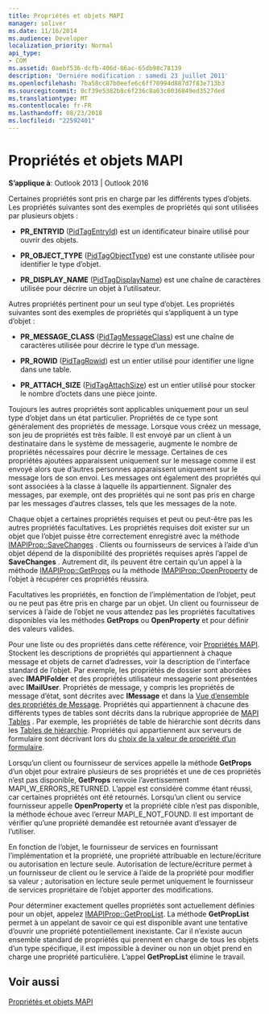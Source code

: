 ```yaml
---
title: Propriétés et objets MAPI
manager: soliver
ms.date: 11/16/2014
ms.audience: Developer
localization_priority: Normal
api_type:
- COM
ms.assetid: 0aebf536-dcfb-406d-86ac-65db98c78139
description: 'Derniére modification : samedi 23 juillet 2011'
ms.openlocfilehash: 7ba58cc87b0eefe6c6ff70994d887d7f83e713b3
ms.sourcegitcommit: 0cf39e5382b8c6f236c8a63c6036849ed3527ded
ms.translationtype: MT
ms.contentlocale: fr-FR
ms.lasthandoff: 08/23/2018
ms.locfileid: "22592401"
---
```

# <a name="mapi-objects-and-properties"></a>Propriétés et objets MAPI

  
  
**S’applique à**: Outlook 2013 | Outlook 2016 
  
Certaines propriétés sont pris en charge par les différents types d’objets. Les propriétés suivantes sont des exemples de propriétés qui sont utilisées par plusieurs objets :
  
- **PR_ENTRYID** ([PidTagEntryId](pidtagentryid-canonical-property.md)) est un identificateur binaire utilisé pour ouvrir des objets.
    
- **PR_OBJECT_TYPE** ([PidTagObjectType](pidtagobjecttype-canonical-property.md)) est une constante utilisée pour identifier le type d’objet.
    
- **PR_DISPLAY_NAME** ([PidTagDisplayName](pidtagdisplayname-canonical-property.md)) est une chaîne de caractères utilisée pour décrire un objet à l’utilisateur.
    
Autres propriétés pertinent pour un seul type d’objet. Les propriétés suivantes sont des exemples de propriétés qui s’appliquent à un type d’objet :
  
- **PR_MESSAGE_CLASS** ([PidTagMessageClass](pidtagmessageclass-canonical-property.md)) est une chaîne de caractères utilisée pour décrire le type d’un message.
    
- **PR_ROWID** ([PidTagRowid](pidtagrowid-canonical-property.md)) est un entier utilisé pour identifier une ligne dans une table.
    
- **PR_ATTACH_SIZE** ([PidTagAttachSize](pidtagattachsize-canonical-property.md)) est un entier utilisé pour stocker le nombre d’octets dans une pièce jointe.
    
Toujours les autres propriétés sont applicables uniquement pour un seul type d’objet dans un état particulier. Propriétés de ce type sont généralement des propriétés de message. Lorsque vous créez un message, son jeu de propriétés est très faible. Il est envoyé par un client à un destinataire dans le système de messagerie, augmente le nombre de propriétés nécessaires pour décrire le message. Certaines de ces propriétés ajoutées apparaissent uniquement sur le message comme il est envoyé alors que d’autres personnes apparaissent uniquement sur le message lors de son envoi. Les messages ont également des propriétés qui sont associées à la classe à laquelle ils appartiennent. Signaler des messages, par exemple, ont des propriétés qui ne sont pas pris en charge par les messages d’autres classes, tels que les messages de la note. 
  
Chaque objet a certaines propriétés requises et peut ou peut-être pas les autres propriétés facultatives. Les propriétés requises doit exister sur un objet que l’objet puisse être correctement enregistré avec la méthode [IMAPIProp::SaveChanges](imapiprop-savechanges.md) . Clients ou fournisseurs de services à l’aide d’un objet dépend de la disponibilité des propriétés requises après l’appel de **SaveChanges** . Autrement dit, ils peuvent être certain qu’un appel à la méthode [IMAPIProp::GetProps](imapiprop-getprops.md) ou la méthode [IMAPIProp::OpenProperty](imapiprop-openproperty.md) de l’objet à récupérer ces propriétés réussira. 
  
Facultatives les propriétés, en fonction de l’implémentation de l’objet, peut ou ne peut pas être pris en charge par un objet. Un client ou fournisseur de services à l’aide de l’objet ne vous attendez pas les propriétés facultatives disponibles via les méthodes **GetProps** ou **OpenProperty** et pour définir des valeurs valides. 
  
Pour une liste ou des propriétés dans cette référence, voir [Propriétés MAPI](mapi-properties.md). Stockent les descriptions de propriétés qui appartiennent à chaque message et objets de carnet d’adresses, voir la description de l’interface standard de l’objet. Par exemple, les propriétés de dossier sont abordées avec **IMAPIFolder** et des propriétés utilisateur messagerie sont présentées avec **IMailUser**. Propriétés de message, y compris les propriétés de message d’état, sont décrites avec **IMessage** et dans la [Vue d’ensemble des propriétés de Message](message-properties-overview.md). Propriétés qui appartiennent à chacune des différents types de tables sont décrits dans la rubrique appropriée de [MAPI Tables](mapi-tables.md) . Par exemple, les propriétés de table de hiérarchie sont décrits dans les [Tables de hiérarchie](hierarchy-tables.md). Propriétés qui appartiennent aux serveurs de formulaire sont décrivant lors du [choix de la valeur de propriété d’un formulaire](choosing-a-form-s-property-set.md).
  
Lorsqu’un client ou fournisseur de services appelle la méthode **GetProps** d’un objet pour extraire plusieurs de ses propriétés et une de ces propriétés n’est pas disponible, **GetProps** renvoie l’avertissement MAPI_W_ERRORS_RETURNED. L’appel est considéré comme étant réussi, car certaines propriétés ont été retournés. Lorsqu’un client ou service fournisseur appelle **OpenProperty** et la propriété cible n’est pas disponible, la méthode échoue avec l’erreur MAPI_E_NOT_FOUND. Il est important de vérifier qu’une propriété demandée est retournée avant d’essayer de l’utiliser. 
  
En fonction de l’objet, le fournisseur de services en fournissant l’implémentation et la propriété, une propriété attribuable en lecture/écriture ou autorisation en lecture seule. Autorisation de lecture/écriture permet à un fournisseur de client ou le service à l’aide de la propriété pour modifier sa valeur ; autorisation en lecture seule permet uniquement le fournisseur de services propriétaire de l’objet apporter des modifications. 
  
Pour déterminer exactement quelles propriétés sont actuellement définies pour un objet, appelez [IMAPIProp::GetPropList](imapiprop-getproplist.md). La méthode **GetPropList** permet à un appelant de savoir ce qui est disponible avant une tentative d’ouvrir une propriété potentiellement inexistante. Car il n’existe aucun ensemble standard de propriétés qui prennent en charge de tous les objets d’un type spécifique, il est impossible à deviner ou non un objet prend en charge une propriété particulière. L’appel **GetPropList** élimine le travail. 
  
## <a name="see-also"></a>Voir aussi



[Propriétés et objets MAPI](mapi-objects-and-properties.md)

